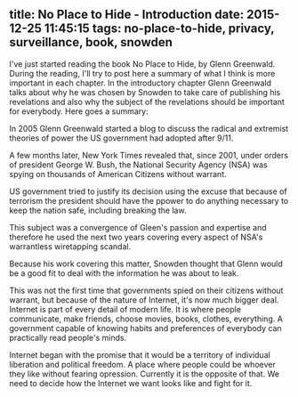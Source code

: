 title: No Place to Hide - Introduction
date: 2015-12-25 11:45:15
tags: no-place-to-hide, privacy, surveillance, book, snowden
---

I've just started reading the book No Place to Hide, by Glenn Greenwald. During the reading, I'll try to post here a summary of what I think is more important in each chapter. In the introductory chapter Glenn Greenwald talks about why he was chosen by Snowden to take care of publishing his revelations and also why the subject of the revelations should be important for everybody. Here goes a summary:

In 2005 Glenn Greenwald started a blog to discuss the radical and extremist theories of power the US government had adopted after 9/11.

A few months later, New York Times revealed that, since 2001, under orders of president George W. Bush, the National Security Agency (NSA) was spying on thousands of American Citizens without warrant.

US government tried to justify its decision using the excuse that because of terrorism the president should have the ppower to do anything necessary to keep the nation safe, including breaking the law.

This subject was a convergence of Gleen's passion and expertise and therefore he used the next two years covering every aspect of NSA's warrantless wiretapping scandal.

Because his work covering this matter, Snowden thought that Glenn would be a good fit to deal with the information he was about to leak.

This was not the first time that governments spied on their citizens without warrant, but because of the nature of Internet, it's now much bigger deal. Internet is part of every detail of modern life. It is where people communicate, make friends, choose movies, books, clothes, everything. A government capable of knowing habits and preferences of everybody can practically read people's minds.

Internet began with the promise that it would be a territory of individual liberation and political freedom. A place where people could be whoever they like without fearing opression. Currently it is the opposite of that. We need to decide how the Internet we want looks like and fight for it. 
